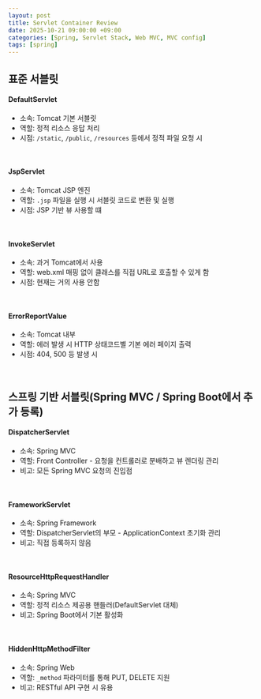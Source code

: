 ```yaml
---
layout: post
title: Servlet Container Review
date: 2025-10-21 09:00:00 +09:00
categories: [Spring, Servlet Stack, Web MVC, MVC config]
tags: [spring]
---
```


## 표준 서블릿

#### DefaultServlet

- 소속: Tomcat 기본 서블릿
- 역할: 정적 리소스 응답 처리
- 시점: `/static`, `/public`, `/resources` 등에서 정적 파일 요청 시

<br>

#### JspServlet

- 소속: Tomcat JSP 엔진
- 역할: `.jsp` 파일을 실행 시 서블릿 코드로 변환 및 실행
- 시점: JSP 기반 뷰 사용할 떄

<br>

#### InvokeServlet

- 소속: 과거 Tomcat에서 사용
- 역할: web.xml 매핑 없이 클래스를 직접 URL로 호출할 수 있게 함
- 시점: 현재는 거의 사용 안함

<br>

#### ErrorReportValue

- 소속: Tomcat 내부
- 역할: 에러 발생 시 HTTP 상태코드별 기본 에러 페이지 출력
- 시점: 404, 500 등 발생 시

<br>

## 스프링 기반 서블릿(Spring MVC / Spring Boot에서 추가 등록)

#### DispatcherServlet

- 소속: Spring MVC
- 역할: Front Controller - 요청을 컨트롤러로 분배하고 뷰 렌더링 관리
- 비고: 모든 Spring MVC 요청의 진입점

<br>

#### FrameworkServlet

- 소속: Spring Framework
- 역할: DispatcherServlet의 부모 - ApplicationContext 초기화 관리
- 비고: 직접 등록하지 않음

<br>

#### ResourceHttpRequestHandler

- 소속: Spring MVC
- 역할: 정적 리소스 제공용 핸들러(DefaultServlet 대체)
- 비고: Spring Boot에서 기본 활성화

<br>

#### HiddenHttpMethodFilter

- 소속: Spring Web
- 역할: `_method` 파라미터를 통해 PUT, DELETE 지원
- 비고: RESTful API 구현 시 유용